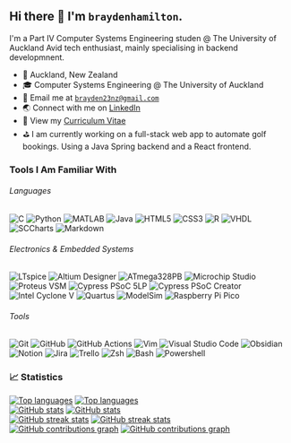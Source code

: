 ## Hi there 👋 I'm `braydenhamilton`.
I'm a Part IV Computer Systems Engineering studen @ The University of Auckland
Avid tech enthusiast, mainly specialising in backend developmnent.

- 📍 Auckland, New Zealand
- 🎓 Computer Systems Engineering @ The University of Auckland
- 📧 Email me at [`brayden23nz@gmail.com`](mailto:brayden23nz@gmail.com)
- 🌏 Connect with me on [LinkedIn](https://www.linkedin.com/in/brayden-hamilton-202559281/)
- 📄 View my [Curriculum Vitae](./cv/cv.pdf)
- ⛳ I am currently working on a full-stack web app to automate golf bookings. Using a Java Spring backend and a React frontend.

### Tools I Am Familiar With

###### Languages
![C](https://img.shields.io/badge/C-A8B9CC?style=for-the-badge&logo=c&logoColor=white)
![Python](https://img.shields.io/badge/Python-306998?style=for-the-badge&logo=python&logoColor=white)
![MATLAB](https://img.shields.io/badge/MATLAB-004B87?style=for-the-badge)
![Java](https://img.shields.io/badge/Java-ED8B00?style=for-the-badge&logo=java&logoColor=white)
![HTML5](https://img.shields.io/badge/HTML5-E44D26?style=for-the-badge&logo=html5&logoColor=white)
![CSS3](https://img.shields.io/badge/CSS3-264DE4?style=for-the-badge&logo=css3&logoColor=white)
![R](https://img.shields.io/badge/R-276DC3?style=for-the-badge&logo=r&logoColor=white)
![VHDL](https://img.shields.io/badge/VHDL-616161?style=for-the-badge)
![SCCharts](https://img.shields.io/badge/SCCharts-AB4D68?style=for-the-badge)
![Markdown](https://img.shields.io/badge/Markdown-000000?style=for-the-badge&logo=markdown&logoColor=white)

###### Electronics & Embedded Systems
![LTspice](https://img.shields.io/badge/LTspice-900028?style=for-the-badge&logo=ltspice&logoColor=white)
![Altium Designer](https://img.shields.io/badge/Altium_Designer-A5915F?style=for-the-badge&logo=altiumdesigner&logoColor=white)
![ATmega328PB](https://img.shields.io/badge/ATmega328PB-ed1b2d?style=for-the-badge)
![Microchip Studio](https://img.shields.io/badge/Microchip_Studio-EE3233?style=for-the-badge)
![Proteus VSM](https://img.shields.io/badge/Proteus_VSM-1C79B3?style=for-the-badge)
![Cypress PSoC 5LP](https://img.shields.io/badge/PSoC_5LP-17202c?style=for-the-badge&logo=cypress&logoColor=white)
![Cypress PSoC Creator](https://img.shields.io/badge/PSoC_Creator-17202c?style=for-the-badge&logo=cypress&logoColor=white)
![Intel Cyclone V](https://img.shields.io/badge/Cyclone_V_FPGA-0067a5?style=for-the-badge&logo=intel&logoColor=white)
![Quartus](https://img.shields.io/badge/Quartus_Prime-00285A?style=for-the-badge&logo=intel&logoColor=white)
![ModelSim](https://img.shields.io/badge/ModelSim-0000FF?style=for-the-badge)
![Raspberry Pi Pico](https://img.shields.io/badge/Raspberry_Pi_Pico-a22846?style=for-the-badge&logo=raspberrypi&logoColor=white)


###### Tools
![Git](https://img.shields.io/badge/Git-F05133?style=for-the-badge&logo=git&logoColor=white)
![GitHub](https://img.shields.io/badge/GitHub-181717?style=for-the-badge&logo=github&logoColor=white)
![GitHub Actions](https://img.shields.io/badge/GitHub_Actions-2088FF?style=for-the-badge&logo=githubactions&logoColor=white)
![Vim](https://img.shields.io/badge/Vim-019733?style=for-the-badge&logo=vim&logoColor=white)
![Visual Studio Code](https://img.shields.io/badge/Visual_Studio_Code-007ACC?style=for-the-badge&logo=visualstudiocode&logoColor=white)
![Obsidian](https://img.shields.io/badge/Obsidian-7C3AED?style=for-the-badge&logo=obsidian&logoColor=white)
![Notion](https://img.shields.io/badge/Notion-000000?style=for-the-badge&logo=notion&logoColor=white)
![Jira](https://img.shields.io/badge/Jira-0052CC?style=for-the-badge&logo=jira&logoColor=white)
![Trello](https://img.shields.io/badge/Trello-0052CC?style=for-the-badge&logo=trello&logoColor=white)
![Zsh](https://img.shields.io/badge/Zsh-E06437?style=for-the-badge&logo=zsh&logoColor=white)
![Bash](https://img.shields.io/badge/GNU_Bash-4EAA25?style=for-the-badge&logo=gnubash&logoColor=white)
![Powershell](https://img.shields.io/badge/Powershell-2671BE?style=for-the-badge&logo=powershell&logoColor=white)

### 📈 Statistics
[![Top languages](https://github-readme-stats-sigma-sable.vercel.app/api/top-langs/?username=braydenhamilton&count_private=true&theme=default&layout=compact&card_width=305&langs_count=12&hide=tex#gh-light-mode-only)](https://braydenhamilton.xyz#gh-light-mode-only)
[![Top languages](https://github-readme-stats-sigma-sable.vercel.app/api/top-langs/?username=braydenhamilton&count_private=true&theme=react&layout=compact&card_width=305&langs_count=12&hide_border=true&hide=tex#gh-dark-mode-only)](https://braydenhamilton.xyz#gh-dark-mode-only)  
[![GitHub stats](https://github-readme-stats-sigma-sable.vercel.app/api?username=braydenhamilton&count_private=true&show_icons=true&theme=default&card_width=305&hide_rank=true#gh-light-mode-only)](https://braydenhamilton.xyz#gh-light-mode-only)
[![GitHub stats](https://github-readme-stats-sigma-sable.vercel.app/api?username=braydenhamilton&count_private=true&show_icons=true&theme=react&card_width=305&hide_border=true&hide_rank=true#gh-dark-mode-only)](https://braydenhamilton.xyz#gh-dark-mode-only)  
[![GitHub streak stats](https://github-readme-streak-stats.herokuapp.com?user=braydenhamilton&theme=default&fire=2f80ed&ring=2f80ed&currStreakLabel=2f80ed&sideNums=2f80ed&date_format=j%20M%5B%20Y%5D#gh-light-mode-only)](https://braydenhamilton.xyz#gh-light-mode-only)
[![GitHub streak stats](https://github-readme-streak-stats.herokuapp.com?user=braydenhamilton&theme=react&hide_border=true&date_format=j%20M%5B%20Y%5D#gh-dark-mode-only)](https://braydenhamilton.xyz#gh-dark-mode-only)  
[![GitHub contributions graph](https://github.pumbas.net/api/contributions/braydenhamilton?colour=2f80ed&bgColour=fffefe#gh-light-mode-only)](https://github.com/pumbas600/github-contributions#gh-light-mode-only)
[![GitHub contributions graph](https://github.pumbas.net/api/contributions/braydenhamilton?colour=61dafb&bgColour=20232a#gh-dark-mode-only)](https://github.com/pumbas600/github-contributions#gh-dark-mode-only)

<!--
 [Curriculum Vitae](./cv/)


**braydenhamilton/braydenhamilton** is a ✨ _special_ ✨ repository because its `README.md` (this file) appears on your GitHub profile.

Here are some ideas to get you started:

- 
- 🔭 I’m currently working on ...
- 🌱 I’m currently learning ...
- 👯 I’m looking to collaborate on ...
- 🤔 I’m looking for help with ...
- 💬 Ask me about ...
- 📫 How to reach me: ...
- 😄 Pronouns: ...
- ⚡ Fun fact: ...
-->
